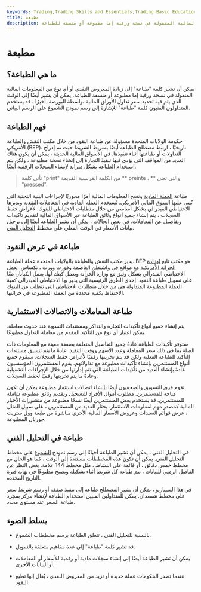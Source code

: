 ```yaml
---
keywords: Trading,Trading Skills and Essentials,Trading Basic Education,Trading Skills
title: مطبعة
description: يمكن أن تشير الطباعة إلى عرض النقود أو أي نوع من المعلومات المالية المنقولة في نسخة ورقية إما مطبوعة أو منسقة للطباعة.
---
```


# مطبعة
## ما هي الطباعة؟

يمكن أن تشير كلمة "طباعة" إلى زيادة المعروض النقدي أو أي نوع من المعلومات المالية المنقولة في نسخة ورقية إما مطبوعة أو منسقة للطباعة. يمكن أن يشير أيضًا إلى الوقت الذي يتم فيه تحديد سعر تداول الأوراق المالية بواسطة البورصة. أخيرًا ، قد يستخدم المتداولون الفنيون كلمة "طباعة" للإشارة إلى رسم نموذج الشموع على الرسم البياني.

## فهم الطباعة

حكومة الولايات المتحدة مسؤولة عن طباعة النقود من خلال مكتب النقش والطباعة الأمريكي (BEP). تاريخيًا ، ارتبط مصطلح الطباعة أيضًا بشريط الشريط حيث تم إدراج التداولات أو طباعتها أثناء تنفيذها. في الأسواق المالية الحديثة ، يمكن أن يكون هناك العديد من المواقف التي يؤدي فيها تنفيذ التجارة إلى إنشاء نسخة مطبوعة ، ولكن يتم استخدام الطباعة بشكل متزايد لإنشاء السجلات الرقمية أيضًا.

> تأتي كلمة "print" من الكلمة الفرنسية القديمة ** preinte ، ** والتي تعني "pressed".

>

طباعة [العملة المادية](/currency) ونسخ المعلومات المالية أمرًا محوريًا لإجراءات البنية التحتية التي يُبنى عليها السوق المالي الأمريكي. تُستخدم العملة المادية في المعاملات النقدية ويديرها الاحتياطي الفيدرالي بشكل أساسي من خلال متطلبات الاحتياطي للبنوك. لأغراض حفظ السجلات ، يتم إنشاء جميع أنواع وثائق الطباعة عبر الأسواق المالية لتقديم تأكيدات وتفاصيل عن المعاملات. في بعض الحالات ، يمكن أن تشير الطباعة أيضًا إلى ترحيل بيانات الأسعار في الوقت الفعلي على مخطط [التحليل الفني](/technicalanalysis).

## طباعة في عرض النقود

يدير مكتب النقش والطباعة بالولايات المتحدة عملة الطباعة. BEP هو مكتب تابع [لوزارة الخزانة الأمريكية](/ustreasury) مع مواقع في واشنطن العاصمة وفورت وورث ، تكساس. يعمل الاحتياطي الفيدرالي بشكل وثيق مع وزارة الخزانة ويعمل كبنك لها. يعمل الكيانان معًا على تسهيل طباعة النقود. إحدى الطرق الرئيسية التي يدير بها الاحتياطي الفيدرالي كمية العملة المطبوعة المتداولة هي من خلال متطلبات الاحتياطي التي تتطلب من البنوك الاحتفاظ بكمية محددة من العملة المطبوعة في خزائنها.

## طباعة المعاملات والاتصالات الاستثمارية

يتم إنشاء جميع أنواع تأكيدات التجارة والتذاكر ومستندات التسوية عند حدوث معاملة. يمكن اعتبار أي نوع من التأكيد المقدم من معاملة التداول مطبوعًا.

ستوفر تأكيدات الطباعة عادةً جميع التفاصيل المتعلقة بصفقة معينة مع المعلومات ذات الصلة بما في ذلك سعر المعاملة وعدد الأسهم ووقت التنفيذ. عادةً ما يتم تنسيق مستندات التأكيد للطباعة الفعلية ولكن قد يتم تخزينها رقميًا لأغراض حفظ السجلات. سيقوم جميع أنواع المستثمرين بإنشاء تأكيدات مطبوعة مع تداولاتهم. يقوم المستثمرون المؤسسيون عادةً بإنشاء العديد من تأكيدات الطباعة التي تتم إدارتها من خلال الإجراءات التشغيلية وعادةً ما يتم تخزينها رقميًا لحفظ السجلات.

تقوم فرق التسويق والصحفيون أيضًا بإنشاء اتصالات استثمار مطبوعة يمكن أن تكون متاحة للمستثمرين. مطلوب أموال الأفراد للتسجيل وتقديم وثائق مطبوعة شاملة للمستثمرين. قد يستخدم بعض المستثمرين أيضًا نسخًا مطبوعة من منشورات الأخبار المالية كمصدر مهم لمعلومات الاستثمار. يختار العديد من المستثمرين ، على سبيل المثال ، عرض قوائم السندات وعروض الأسعار المالية الأخرى مباشرة من طبعة وول ستريت جورنال المطبوعة.

## طباعة في التحليل الفني

في التحليل الفني ، يمكن أن تشير الطباعة أحيانًا إلى رسم نموذج [الشموع](/candlestick) على مخطط التحليل الفني. يمكن أن تكون هذه المخططات مستندة إلى الوقت ، كما هو الحال مع مخطط خمس دقائق ، أو قائمة على النشاط ، مثل مخطط 144 علامة. بغض النظر عن الفاصل الزمني للبيانات ، تتم طباعة كل شريط أثناء تشكيله ويصبح مطبوعًا في نهاية فترة التاريخ المحددة.

في هذا السيناريو ، يمكن أن يشير المصطلح طباعة إلى تنفيذ صفقة أو رسم شريط سعر على مخطط شمعدان. يمكن للمتداولين الفنيين استخدام الطباعة لإنشاء مركز بمجرد طباعة السعر عند مستوى محدد.

## يسلط الضوء

- بالنسبة للتحليل الفني ، تتعلق الطباعة برسم مخططات الشموع.

- قد تشير كلمة "طباعة" إلى عدة مفاهيم متعلقة بالتمويل.

- يمكن أن تشير الطباعة أيضًا إلى إنشاء سجلات مادية أو رقمية للأسعار أو المعاملات أو البيانات الأخرى.

- عندما تصدر الحكومات عملة جديدة أو تزيد من المعروض النقدي ، يُقال إنها تطبع النقود.

